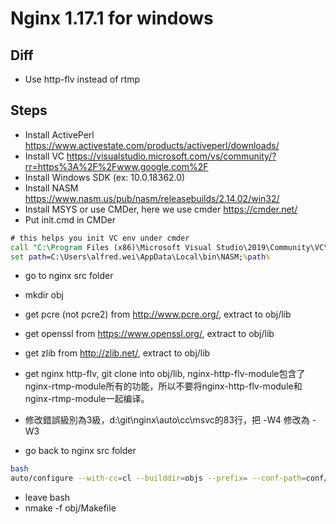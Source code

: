 
# Nginx 1.17.1 for windows 

## Diff
   - Use http-flv instead of rtmp
   
## Steps

- Install ActivePerl https://www.activestate.com/products/activeperl/downloads/
- Install VC https://visualstudio.microsoft.com/vs/community/?rr=https%3A%2F%2Fwww.google.com%2F
- Install Windows SDK (ex: 10.0.18362.0)
- Install NASM https://www.nasm.us/pub/nasm/releasebuilds/2.14.02/win32/
- Install MSYS or use CMDer, here we use cmder  https://cmder.net/
- Put init.cmd in CMDer
```cmd
# this helps you init VC env under cmder
call "C:\Program Files (x86)\Microsoft Visual Studio\2019\Community\VC\Auxiliary\Build\vcvarsall.bat" x86_amd64 10.0.18362.0
set path=C:\Users\alfred.wei\AppData\Local\bin\NASM;%path%

```

- go to nginx src folder
- mkdir obj
- get pcre (not pcre2) from http://www.pcre.org/, extract to obj/lib
- get openssl from https://www.openssl.org/, extract to obj/lib
- get zlib from http://zlib.net/, extract to obj/lib
- get nginx http-flv, git clone into obj/lib, nginx-http-flv-module包含了nginx-rtmp-module所有的功能，所以不要将nginx-http-flv-module和nginx-rtmp-module一起编译。
- 修改錯誤級別為3級，d:\git\nginx\auto\cc\msvc的83行，把 -W4 修改為 -W3

- go back to nginx src folder

```sh
bash 
auto/configure --with-cc=cl --builddir=objs --prefix= --conf-path=conf/nginx.conf --pid-path=logs/nginx.pid --http-log-path=logs/access.log --error-log-path=logs/error.log --sbin-path=nginx.exe --http-client-body-temp-path=temp/client_body_temp --http-proxy-temp-path=temp/proxy_temp --http-fastcgi-temp-path=temp/fastcgi_temp --http-scgi-temp-path=temp/scgi_temp --http-uwsgi-temp-path=temp/uwsgi_temp --with-cc-opt=-DFD_SETSIZE=1024 --with-pcre=objs/lib/pcre-8.43 --with-zlib=objs/lib/zlib1211 --with-select_module --with-http_v2_module --with-http_realip_module --with-http_addition_module --with-http_sub_module --with-http_dav_module --with-http_stub_status_module --with-http_flv_module --with-http_mp4_module --with-http_gunzip_module --with-http_gzip_static_module --with-http_auth_request_module --with-http_random_index_module --with-http_secure_link_module --with-http_slice_module --with-mail --with-stream --with-openssl=objs/lib/openssl-1.1.1c --with-http_ssl_module --with-mail_ssl_module --with-stream_ssl_module --add-module=objs/lib/nginx-http-flv-module
```

- leave bash
- nmake -f obj/Makefile


